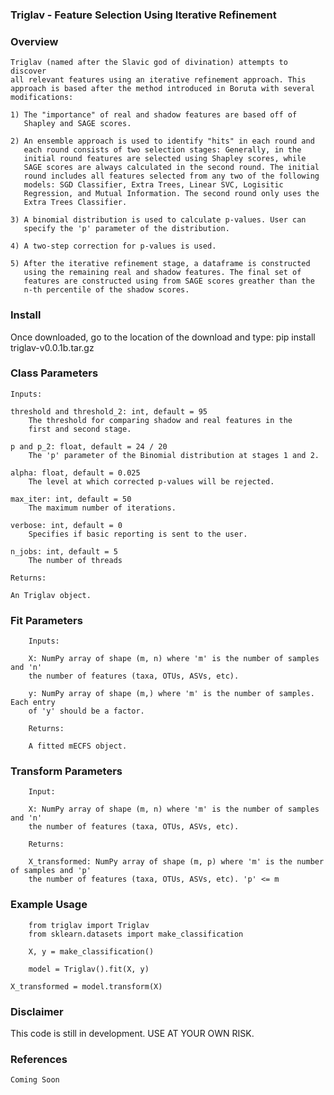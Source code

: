 ### Triglav - Feature Selection Using Iterative Refinement

### Overview
    Triglav (named after the Slavic god of divination) attempts to discover
    all relevant features using an iterative refinement approach. This
    approach is based after the method introduced in Boruta with several
    modifications:
    
    1) The "importance" of real and shadow features are based off of
       Shapley and SAGE scores.
       
    2) An ensemble approach is used to identify "hits" in each round and
       each round consists of two selection stages: Generally, in the 
       initial round features are selected using Shapley scores, while
       SAGE scores are always calculated in the second round. The initial
       round includes all features selected from any two of the following
       models: SGD Classifier, Extra Trees, Linear SVC, Logisitic
       Regression, and Mutual Information. The second round only uses the
       Extra Trees Classifier.
       
    3) A binomial distribution is used to calculate p-values. User can
       specify the 'p' parameter of the distribution.
    
    4) A two-step correction for p-values is used.
    
    5) After the iterative refinement stage, a dataframe is constructed
       using the remaining real and shadow features. The final set of
       features are constructed using from SAGE scores greather than the
       n-th percentile of the shadow scores.

### Install
Once downloaded, go to the location of the download and type:
    pip install triglav-v0.0.1b.tar.gz
    
### Class Parameters
    Inputs:

    threshold and threshold_2: int, default = 95
        The threshold for comparing shadow and real features in the
        first and second stage.

    p and p_2: float, default = 24 / 20
        The 'p' parameter of the Binomial distribution at stages 1 and 2.

    alpha: float, default = 0.025
        The level at which corrected p-values will be rejected.

    max_iter: int, default = 50
        The maximum number of iterations.

    verbose: int, default = 0
        Specifies if basic reporting is sent to the user.

    n_jobs: int, default = 5
        The number of threads

    Returns:

    An Triglav object.
            
### Fit Parameters
        Inputs:

        X: NumPy array of shape (m, n) where 'm' is the number of samples and 'n'
        the number of features (taxa, OTUs, ASVs, etc).

        y: NumPy array of shape (m,) where 'm' is the number of samples. Each entry
        of 'y' should be a factor.

        Returns:

        A fitted mECFS object.

### Transform Parameters
        Input:

        X: NumPy array of shape (m, n) where 'm' is the number of samples and 'n'
        the number of features (taxa, OTUs, ASVs, etc).

        Returns:

        X_transformed: NumPy array of shape (m, p) where 'm' is the number of samples and 'p'
        the number of features (taxa, OTUs, ASVs, etc). 'p' <= m
        
### Example Usage
        from triglav import Triglav
        from sklearn.datasets import make_classification
        
        X, y = make_classification()
        
        model = Triglav().fit(X, y)

	X_transformed = model.transform(X)

### Disclaimer
This code is still in development. USE AT YOUR OWN RISK.

### References

	Coming Soon
